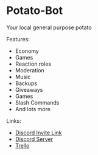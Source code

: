 # Potato-Bot

Your local general purpose potato

Features:
- Economy
- Games
- Reaction roles
- Moderation
- Music
- Backups
- Giveaways
- Games
- Slash Commands
- And lots more


Links:
- [Discord Invite Link](https://discord.com/api/oauth2/authorize?client_id=894060283373449317&permissions=8&scope=bot%20applications.commands)
- [Discord Server](https://discord.gg/cHj7nErGBa)
- [Trello](https://trello.com/b/65PWS20u)

